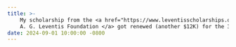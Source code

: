 ```yaml
---
title: >-
    My scholarship from the <a href="https://www.leventisscholarships.org/" target="_blank"> 
    A. G. Leventis Foundation </a> got renewed (another $12K) for the 3<sup>rd</sup> consecutive year &#x1F4B0;;
date: 2024-09-01 10:00:00 -0800
---
```

